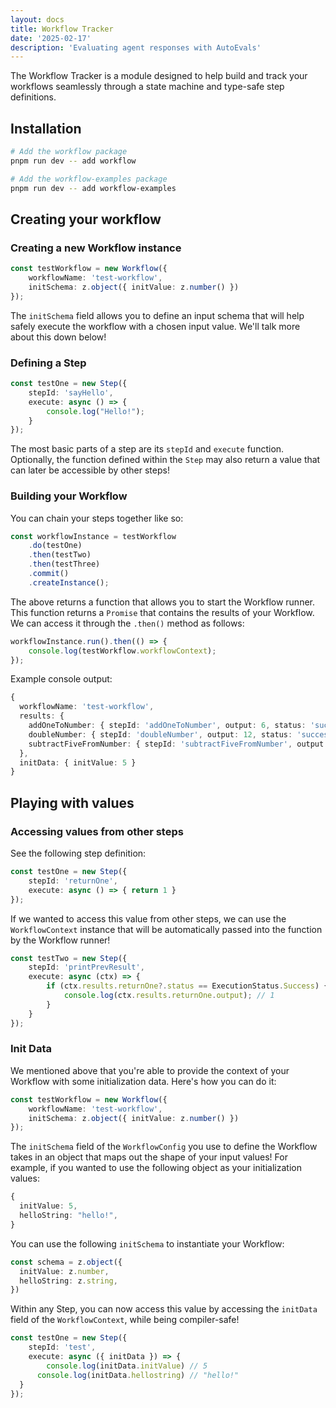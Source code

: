 ```yaml
---
layout: docs
title: Workflow Tracker
date: '2025-02-17'
description: 'Evaluating agent responses with AutoEvals'
---
```


The Workflow Tracker is a module designed to help build and track your workflows seamlessly through a state machine and type-safe step definitions.

## Installation
```bash
# Add the workflow package
pnpm run dev -- add workflow

# Add the workflow-examples package
pnpm run dev -- add workflow-examples
```

## Creating your workflow
### Creating a new Workflow instance
```typescript
const testWorkflow = new Workflow({
	workflowName: 'test-workflow',
	initSchema: z.object({ initValue: z.number() })
});
```
The `initSchema` field allows you to define an input schema that will help safely execute the workflow with a chosen input value. We'll talk more about this down below!

### Defining a Step
```typescript
const testOne = new Step({
	stepId: 'sayHello',
	execute: async () => {
		console.log("Hello!");
	}
});
```
The most basic parts of a step are its `stepId` and `execute` function. Optionally, the function defined within the `Step` may also return a value that can later be accessible by other steps!

### Building your Workflow
You can chain your steps together like so:
```typescript
const workflowInstance = testWorkflow
	.do(testOne)
	.then(testTwo)
	.then(testThree)
	.commit()
	.createInstance();
  ```
The above returns a function that allows you to start the Workflow runner. This function returns a `Promise` that contains the results of your Workflow. We can access it through the `.then()` method as follows:
```typescript
workflowInstance.run().then(() => {
	console.log(testWorkflow.workflowContext);
});
```
Example console output:
```ts
{
  workflowName: 'test-workflow',
  results: {
    addOneToNumber: { stepId: 'addOneToNumber', output: 6, status: 'success' },
    doubleNumber: { stepId: 'doubleNumber', output: 12, status: 'success' },
    subtractFiveFromNumber: { stepId: 'subtractFiveFromNumber', output: 7, status: 'success' }
  },
  initData: { initValue: 5 }
}
```
## Playing with values
### Accessing values from other steps
See the following step definition:
```typescript
const testOne = new Step({
	stepId: 'returnOne',
	execute: async () => { return 1	}
});
```

If we wanted to access this value from other steps, we can use the `WorkflowContext` instance that will be automatically passed into the function by the Workflow runner!
```typescript
const testTwo = new Step({
	stepId: 'printPrevResult',
	execute: async (ctx) => {
		if (ctx.results.returnOne?.status == ExecutionStatus.Success) {
			console.log(ctx.results.returnOne.output); // 1
		}
	}
});
```
### Init Data
We mentioned above that you're able to provide the context of your Workflow with some initialization data. Here's how you can do it:
```typescript
const testWorkflow = new Workflow({
	workflowName: 'test-workflow',
	initSchema: z.object({ initValue: z.number() })
});
```
The `initSchema` field of the `WorkflowConfig` you use to define the Workflow takes in an object that maps out the shape of your input values!
For example, if you wanted to use the following object as your initialization values:
```ts
{
  initValue: 5,
  helloString: "hello!",
}
```
You can use the following `initSchema` to instantiate your Workflow:
```ts
const schema = z.object({
  initValue: z.number,
  helloString: z.string,
})
```
Within any Step, you can now access this value by accessing the `initData` field of the `WorkflowContext`, while being compiler-safe!
```ts
const testOne = new Step({
	stepId: 'test',
	execute: async ({ initData }) => { 
    	console.log(initData.initValue) // 5
      console.log(initData.hellostring) // "hello!"
  }
});
```
